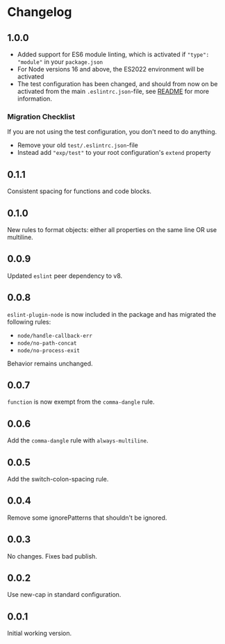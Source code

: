 # Changelog

## 1.0.0

- Added support for ES6 module linting, which is activated if `"type": "module"` in your `package.json`
- For Node versions 16 and above, the ES2022 environment will be activated
- The test configuration has been changed, and should from now on be activated from the main `.eslintrc.json`-file,
  see [README](./README.md#usage) for more information.

### Migration Checklist

If you are not using the test configuration, you don't need to do anything.

- Remove your old `test/.eslintrc.json`-file
- Instead add `"exp/test"` to your root configuration's `extend` property

## 0.1.1

Consistent spacing for functions and code blocks.

## 0.1.0

New rules to format objects: either all properties on the same line OR use multiline.

## 0.0.9

Updated `eslint` peer dependency to v8.

## 0.0.8

`eslint-plugin-node` is now included in the package and has migrated the following rules:

- `node/handle-callback-err`
- `node/no-path-concat`
- `node/no-process-exit`

Behavior remains unchanged.

## 0.0.7

`function` is now exempt from the `comma-dangle` rule.

## 0.0.6

Add the `comma-dangle` rule with `always-multiline`.

## 0.0.5

Add the switch-colon-spacing rule.

## 0.0.4

Remove some ignorePatterns that shouldn't be ignored.

## 0.0.3

No changes. Fixes bad publish.

## 0.0.2

Use new-cap in standard configuration.

## 0.0.1

Initial working version.
